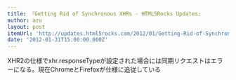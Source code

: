 ```yaml
---
title: 『Getting Rid of Synchronous XHRs - HTML5Rocks Updates』
author: azu
layout: post
itemUrl: 'http://updates.html5rocks.com/2012/01/Getting-Rid-of-Synchronous-XHRs'
date: '2012-01-31T15:00:00.000Z'
---
```

XHR2の仕様でxhr.responseTypeが設定された場合には同期リクエストはエラーになる。現在ChromeとFirefoxが仕様に追従している
